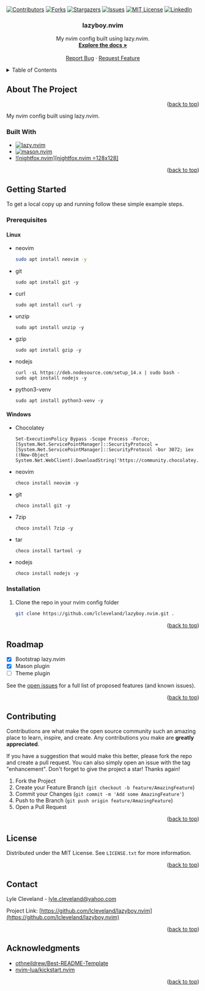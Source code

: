 <!-- Improved compatibility of back to top link: See: https://github.com/othneildrew/Best-README-Template/pull/73 -->
<a name="readme-top"></a>
<!--
*** Thanks for checking out the Best-README-Template. If you have a suggestion
*** that would make this better, please fork the repo and create a pull request
*** or simply open an issue with the tag "enhancement".
*** Don't forget to give the project a star!
*** Thanks again! Now go create something AMAZING! :D
-->



<!-- PROJECT SHIELDS -->
<!--
*** I'm using markdown "reference style" links for readability.
*** Reference links are enclosed in brackets [ ] instead of parentheses ( ).
*** See the bottom of this document for the declaration of the reference variables
*** for contributors-url, forks-url, etc. This is an optional, concise syntax you may use.
*** https://www.markdownguide.org/basic-syntax/#reference-style-links
-->
[![Contributors][contributors-shield]][contributors-url]
[![Forks][forks-shield]][forks-url]
[![Stargazers][stars-shield]][stars-url]
[![Issues][issues-shield]][issues-url]
[![MIT License][license-shield]][license-url]
[![LinkedIn][linkedin-shield]][linkedin-url]

<h3 align="center">lazyboy.nvim</h3>

  <p align="center">
    My nvim config built using lazy.nvim.
    <br />
    <a href="https://github.com/lcleveland/lazyboy.nvim"><strong>Explore the docs »</strong></a>
    <br />
    <br />
    <a href="https://github.com/lcleveland/lazyboy.nvim/issues">Report Bug</a>
    ·
    <a href="https://github.com/lcleveland/lazyboy.nvim/issues">Request Feature</a>
  </p>
</div>



<!-- TABLE OF CONTENTS -->
<details>
  <summary>Table of Contents</summary>
  <ol>
    <li>
      <a href="#about-the-project">About The Project</a>
      <ul>
        <li><a href="#built-with">Built With</a></li>
      </ul>
    </li>
    <li>
      <a href="#getting-started">Getting Started</a>
      <ul>
        <li><a href="#prerequisites">Prerequisites</a></li>
        <li><a href="#installation">Installation</a></li>
      </ul>
    </li>
    <li><a href="#roadmap">Roadmap</a></li>
    <li><a href="#contributing">Contributing</a></li>
    <li><a href="#license">License</a></li>
    <li><a href="#contact">Contact</a></li>
    <li><a href="#acknowledgments">Acknowledgments</a></li>
  </ol>
</details>



<!-- ABOUT THE PROJECT -->
## About The Project

<p align="right">(<a href="#readme-top">back to top</a>)</p>

My nvim config built using lazy.nvim.

### Built With

* [![lazy.nvim][lazy.nvim]][lazy.nvim-url]
* [![mason.nvim][mason.nvim]][mason.nvim-url]
* [![nightfox.nvim][nightfox.nvim =128x128]][nightfox.nvim-url]

<p align="right">(<a href="#readme-top">back to top</a>)</p>



<!-- GETTING STARTED -->
## Getting Started

To get a local copy up and running follow these simple example steps.

### Prerequisites

#### Linux

* neovim
  ```sh
  sudo apt install neovim -y 
  ```

* git
  ```
  sudo apt install git -y
  ```

* curl
  ```
  sudo apt install curl -y
  ```

* unzip
  ```
  sudo apt install unzip -y
  ```

* gzip
  ```
  sudo apt install gzip -y
  ```

* nodejs
  ```
  curl -sL https://deb.nodesource.com/setup_14.x | sudo bash -
  sudo apt install nodejs -y
  ```

* python3-venv
  ```
  sudo apt install python3-venv -y
  ```

#### Windows

* Chocolatey
  ```
  Set-ExecutionPolicy Bypass -Scope Process -Force; [System.Net.ServicePointManager]::SecurityProtocol = [System.Net.ServicePointManager]::SecurityProtocol -bor 3072; iex ((New-Object System.Net.WebClient).DownloadString('https://community.chocolatey.org/install.ps1'))
  ```

* neovim
  ```
  choco install neovim -y
  ```

* git
  ```
  choco install git -y
  ```

* 7zip
  ```
  choco install 7zip -y
  ```

* tar
  ```
  choco install tartool -y
  ```

* nodejs
  ```
  choco install nodejs -y
  ```

### Installation

1. Clone the repo in your nvim config folder
   ```sh
   git clone https://github.com/lcleveland/lazyboy.nvim.git .
   ```

<p align="right">(<a href="#readme-top">back to top</a>)</p>

<!-- ROADMAP -->
## Roadmap

- [x] Bootstrap lazy.nvim
- [x] Mason plugin
- [ ] Theme plugin

See the [open issues](https://github.com/lcleveland/lazyboy.nvim/issues) for a full list of proposed features (and known issues).

<p align="right">(<a href="#readme-top">back to top</a>)</p>



<!-- CONTRIBUTING -->
## Contributing

Contributions are what make the open source community such an amazing place to learn, inspire, and create. Any contributions you make are **greatly appreciated**.

If you have a suggestion that would make this better, please fork the repo and create a pull request. You can also simply open an issue with the tag "enhancement".
Don't forget to give the project a star! Thanks again!

1. Fork the Project
2. Create your Feature Branch (`git checkout -b feature/AmazingFeature`)
3. Commit your Changes (`git commit -m 'Add some AmazingFeature'`)
4. Push to the Branch (`git push origin feature/AmazingFeature`)
5. Open a Pull Request

<p align="right">(<a href="#readme-top">back to top</a>)</p>



<!-- LICENSE -->
## License

Distributed under the MIT License. See `LICENSE.txt` for more information.

<p align="right">(<a href="#readme-top">back to top</a>)</p>



<!-- CONTACT -->
## Contact

Lyle Cleveland - lyle.cleveland@yahoo.com

Project Link: [https://github.com/lcleveland/lazyboy.nvim](https://github.com/lcleveland/lazyboy.nvim)

<p align="right">(<a href="#readme-top">back to top</a>)</p>



<!-- ACKNOWLEDGMENTS -->
## Acknowledgments

* [othneildrew/Best-README-Template](https://github.com/othneildrew/Best-README-Template)
* [nvim-lua/kickstart.nvim](https://github.com/nvim-lua/kickstart.nvim)

<p align="right">(<a href="#readme-top">back to top</a>)</p>



<!-- MARKDOWN LINKS & IMAGES -->
<!-- https://www.markdownguide.org/basic-syntax/#reference-style-links -->
[contributors-shield]: https://img.shields.io/github/contributors/lcleveland/lazyboy.nvim.svg?style=for-the-badge
[contributors-url]: https://github.com/lcleveland/lazyboy.nvim/graphs/contributors
[forks-shield]: https://img.shields.io/github/forks/lcleveland/lazyboy.nvim.svg?style=for-the-badge
[forks-url]: https://github.com/lcleveland/lazyboy.nvim/network/members
[stars-shield]: https://img.shields.io/github/stars/lcleveland/lazyboy.nvim.svg?style=for-the-badge
[stars-url]: https://github.com/lcleveland/lazyboy.nvim/stargazers
[issues-shield]: https://img.shields.io/github/issues/lcleveland/lazyboy.nvim.svg?style=for-the-badge
[issues-url]: https://github.com/lcleveland/lazyboy.nvim/issues
[license-shield]: https://img.shields.io/github/license/lcleveland/lazyboy.nvim.svg?style=for-the-badge
[license-url]: https://github.com/lcleveland/lazyboy.nvim/blob/main/LICENSE.txt
[linkedin-shield]: https://img.shields.io/badge/-LinkedIn-black.svg?style=for-the-badge&logo=linkedin&colorB=555
[linkedin-url]: https://linkedin.com/in/lylecleveland
[lazy.nvim]: https://github.githubassets.com/images/icons/emoji/unicode/1f4a4.png
[lazy.nvim-url]: https://github.com/folke/lazy.nvim
[mason.nvim]: https://user-images.githubusercontent.com/6705160/177613416-0c0354d2-f431-40d8-87f0-21310f0bba0e.png
[mason.nvim-url]: https://github.com/williamboman/mason.nvim
[nightfox.nvim]: https://user-images.githubusercontent.com/2746374/179428323-6d6b5e7f-6459-47b3-9e03-fea7553d85af.svg
[nightfox.nvim-url]: https://github.com/EdenEast/nightfox.nvim
